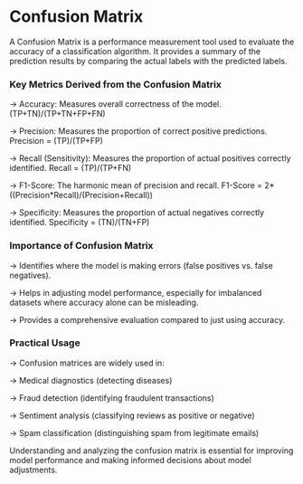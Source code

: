 # Confusion Matrix

A Confusion Matrix is a performance measurement tool used to evaluate the accuracy of a classification algorithm. It provides a summary of the prediction results by comparing the actual labels with the predicted labels.

### Key Metrics Derived from the Confusion Matrix

   -> Accuracy: Measures overall correctness of the model.
      (TP+TN)/(TP+TN+FP+FN)


   -> Precision: Measures the proportion of correct positive predictions.
      Precision = (TP)/(TP+FP)


   -> Recall (Sensitivity): Measures the proportion of actual positives correctly identified.
      Recall = (TP)/(TP+FN)


   -> F1-Score: The harmonic mean of precision and recall.
      F1-Score = 2*((Precision*Recall)/(Precision+Recall))


   -> Specificity: Measures the proportion of actual negatives correctly identified.
      Specificity = (TN)/(TN+FP)

### Importance of Confusion Matrix
   -> Identifies where the model is making errors (false positives vs. false negatives).

   -> Helps in adjusting model performance, especially for imbalanced datasets where accuracy 
   alone can be misleading.

   -> Provides a comprehensive evaluation compared to just using accuracy.

### Practical Usage

   -> Confusion matrices are widely used in:

   -> Medical diagnostics (detecting diseases)

   -> Fraud detection (identifying fraudulent transactions)

   -> Sentiment analysis (classifying reviews as positive or negative)

   -> Spam classification (distinguishing spam from legitimate emails)

Understanding and analyzing the confusion matrix is essential for improving model performance and making informed decisions about model adjustments.
